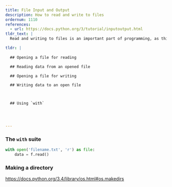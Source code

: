 ```yaml
---
title: File Input and Output
description: How to read and write to files
ordernum: 1110
references: 
  - url: https://docs.python.org/3/tutorial/inputoutput.html
tldr_text: |
  Read and writing to files is an important part of programming, as this is often the way that we will get data TK.

tldr: |
  
  ## Opening a file for reading

  ## Reading data from an opened file

  ## Opening a file for writing

  ## Writing data to an open file



  ## Using `with`




---
```



### The `with` suite

~~~py
with open('filename.txt', 'r') as file:
    data = f.read()
~~~


### Making a directory

https://docs.python.org/3.4/library/os.html#os.makedirs
